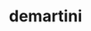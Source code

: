 ---
title: demartini
github: https://github.com/demartini
mode: dark
transition: 1s
score: 65.9
archetype:
- Minimalistic
- Animation
---